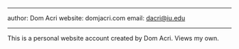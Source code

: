 ****
author: Dom Acri
website: domjacri.com
email: dacri@iu.edu
****

This is a personal website account created by Dom Acri. Views my own.
